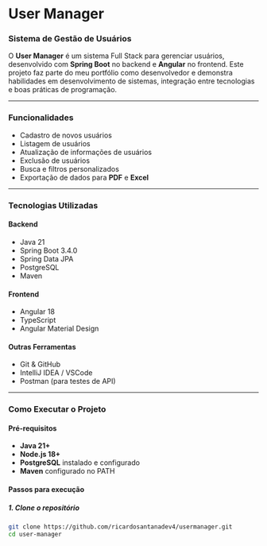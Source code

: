# **User Manager**
### Sistema de Gestão de Usuários

O **User Manager** é um sistema Full Stack para gerenciar usuários, desenvolvido com **Spring Boot** no backend e **Angular** no frontend. Este projeto faz parte do meu portfólio como desenvolvedor e demonstra habilidades em desenvolvimento de sistemas, integração entre tecnologias e boas práticas de programação.

---

### **Funcionalidades**
- Cadastro de novos usuários
- Listagem de usuários
- Atualização de informações de usuários
- Exclusão de usuários
- Busca e filtros personalizados
- Exportação de dados para **PDF** e **Excel**

---

### **Tecnologias Utilizadas**

#### **Backend**
- Java 21
- Spring Boot 3.4.0
- Spring Data JPA
- PostgreSQL
- Maven

#### **Frontend**
- Angular 18
- TypeScript
- Angular Material Design

#### **Outras Ferramentas**
- Git & GitHub
- IntelliJ IDEA / VSCode
- Postman (para testes de API)

---

### **Como Executar o Projeto**

#### **Pré-requisitos**
- **Java 21+**  
- **Node.js 18+**  
- **PostgreSQL** instalado e configurado  
- **Maven** configurado no PATH  

#### **Passos para execução**

##### **1. Clone o repositório**
```bash
git clone https://github.com/ricardosantanadev4/usermanager.git
cd user-manager
